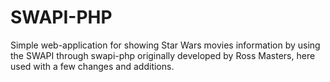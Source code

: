 # SWAPI-PHP
Simple web-application for showing Star Wars movies information by using the SWAPI through swapi-php originally developed by Ross Masters, here used with a few changes and additions.
